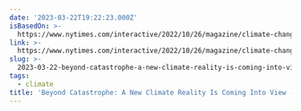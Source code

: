 ```yaml
---
date: '2023-03-22T19:22:23.000Z'
isBasedOn: >-
  https://www.nytimes.com/interactive/2022/10/26/magazine/climate-change-warming-world.html?utm_source=firefox_pocket_save_button&utm_campaign=pocket-newtab-spocs-cache-rollout&utm_content=rollout
link: >-
  https://www.nytimes.com/interactive/2022/10/26/magazine/climate-change-warming-world.html?utm_source=firefox_pocket_save_button&utm_campaign=pocket-newtab-spocs-cache-rollout&utm_content=rollout
slug: >-
  2023-03-22-beyond-catastrophe-a-new-climate-reality-is-coming-into-view-the-new-yor
tags:
  - climate
title: 'Beyond Catastrophe: A New Climate Reality Is Coming Into View - The New Yor'
---
```


